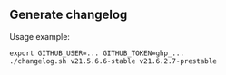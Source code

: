 ## Generate changelog

Usage example:

```
export GITHUB_USER=... GITHUB_TOKEN=ghp_...
./changelog.sh v21.5.6.6-stable v21.6.2.7-prestable
```
